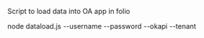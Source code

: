 Script to load data into OA app in folio

node dataload.js --username <username> --password <password> --okapi <okapi address inc. protocal> --tenant <tenant>
